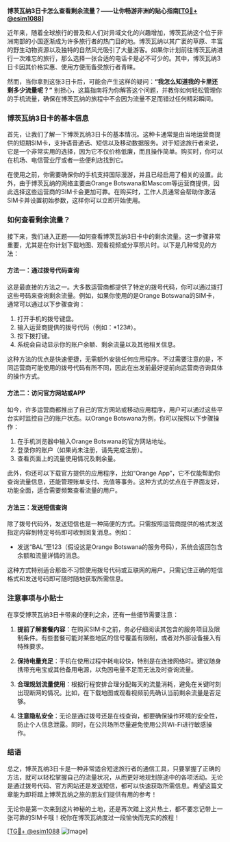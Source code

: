 **博茨瓦纳3日卡怎么查看剩余流量？——让你畅游非洲的贴心指南[[TG💪+ @esim1088](https://t.me/s/esim1088)]**

近年来，随着全球旅行的普及和人们对异域文化的兴趣增加，博茨瓦纳这个位于非洲南部的小国逐渐成为许多旅行者的热门目的地。博茨瓦纳以其广袤的草原、丰富的野生动物资源以及独特的自然风光吸引了大量游客。如果你计划前往博茨瓦纳进行一次难忘的旅行，那么选择一张合适的电话卡是必不可少的。其中，博茨瓦纳3日卡因其价格实惠、使用方便而备受旅行者青睐。

然而，当你拿到这张3日卡后，可能会产生这样的疑问：**“我怎么知道我的卡里还剩多少流量呢？”** 别担心，这篇指南将为你解答这个问题，并教你如何轻松管理你的手机流量，确保在博茨瓦纳的旅程中不会因为流量不足而错过任何精彩瞬间。

### 博茨瓦纳3日卡的基本信息

首先，让我们了解一下博茨瓦纳3日卡的基本情况。这种卡通常是由当地运营商提供的短期SIM卡，支持语音通话、短信以及移动数据服务。对于短途旅行者来说，它是一个非常实用的选择，因为它不仅价格低廉，而且操作简单。购买时，你可以在机场、电信营业厅或者一些便利店找到它。

在使用之前，你需要确保你的手机支持国际漫游，并且已经启用了相关的设置。此外，由于博茨瓦纳的网络主要由Orange Botswana和Mascom等运营商提供，因此选择这些运营商的SIM卡会更加可靠。在购买时，工作人员通常会帮助你激活SIM卡并设置初始参数，这样你可以立即开始使用。

### 如何查看剩余流量？

接下来，我们进入正题——如何查看博茨瓦纳3日卡中的剩余流量。这一步骤非常重要，尤其是在你计划下载地图、观看视频或分享照片时。以下是几种常见的方法：

#### 方法一：通过拨号代码查询
这是最直接的方法之一。大多数运营商都提供了特定的拨号代码，你可以通过拨打这些号码来查询剩余流量。例如，如果你使用的是Orange Botswana的SIM卡，通常可以通过以下步骤查询：

1. 打开手机的拨号键盘。
2. 输入运营商提供的拨号代码（例如：*123#）。
3. 按下拨打键。
4. 系统会自动显示你的账户余额、剩余流量以及其他相关信息。

这种方法的优点是快速便捷，无需额外安装任何应用程序。不过需要注意的是，不同运营商可能使用的拨号代码有所不同，因此在出发前最好提前向运营商咨询具体的操作方式。

#### 方法二：访问官方网站或APP
如今，许多运营商都推出了自己的官方网站或移动应用程序，用户可以通过这些平台实时监控自己的账户状态。以Orange Botswana为例，你可以按照以下步骤操作：

1. 在手机浏览器中输入Orange Botswana的官方网站地址。
2. 登录你的账户（如果尚未注册，请先完成注册）。
3. 查看页面上的流量使用情况及剩余量。

此外，你还可以下载官方提供的应用程序，比如“Orange App”，它不仅能帮助你查询流量信息，还能管理账单支付、充值等事务。这种方式的优点在于界面友好，功能全面，适合需要频繁查看流量的用户。

#### 方法三：发送短信查询
除了拨号代码外，发送短信也是一种简便的方式。只需按照运营商提供的格式发送指定内容到特定号码即可收到回复消息。例如：

- 发送“BAL”至123（假设这是Orange Botswana的服务号码），系统会返回包含余额和流量详情的消息。

这种方式特别适合那些不习惯使用拨号代码或互联网的用户。只需记住正确的短信格式和发送号码即可随时随地获取所需信息。

### 注意事项与小贴士

在享受博茨瓦纳3日卡带来的便利之余，还有一些细节需要注意：

1. **提前了解套餐内容**：在购买SIM卡之前，务必仔细阅读其包含的服务项目及限制条件。有些套餐可能对某些地区的信号覆盖有限制，或者对外部设备接入有特殊要求。
   
2. **保持电量充足**：手机在使用过程中耗电较快，特别是在连接网络时。建议随身携带充电宝或其他备用电源，以免因电量不足而无法及时查询流量。

3. **合理规划流量使用**：根据行程安排合理分配每天的流量消耗，避免在关键时刻出现断网的情况。比如，在下载地图或观看视频前先确认当前剩余流量是否足够。

4. **注意隐私安全**：无论是通过拨号还是在线查询，都要确保操作环境的安全性，防止个人信息泄露。同时，在公共场所尽量避免使用公共Wi-Fi进行敏感操作。

### 结语

总之，博茨瓦纳3日卡是一种非常适合短途旅行者的通信工具，只要掌握了正确的方法，就可以轻松掌握自己的流量状况，从而更好地规划旅途中的各项活动。无论是通过拨号代码、官方网站还是发送短信，都可以快速获取所需信息。希望这篇文章能为即将踏上博茨瓦纳之旅的朋友们提供有用的参考！

无论你是第一次来到这片神秘的土地，还是再次踏上这片热土，都不要忘记带上一张可靠的SIM卡哦！祝你在博茨瓦纳度过一段愉快而充实的旅程！

[[TG💪+ @esim1088](https://t.me/s/esim1088) ![Image](https://i.postimg.cc/4NQfJmqS/Snipaste-2025-05-13-00-14-12.png)]